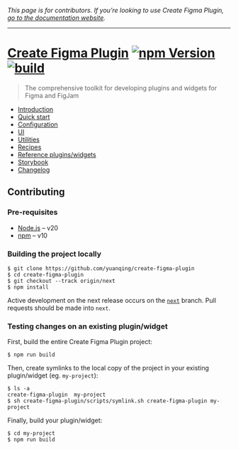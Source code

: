 *This page is for contributors. If you’re looking to use Create Figma Plugin, [go to the documentation website](https://yuanqing.github.io/create-figma-plugin/).*

---

# [Create Figma Plugin](https://yuanqing.github.io/create-figma-plugin/) [![npm Version](https://img.shields.io/npm/v/create-figma-plugin?cacheSeconds=1800)](https://npmjs.com/package/create-figma-plugin) [![build](https://img.shields.io/github/actions/workflow/status/yuanqing/create-figma-plugin/build.yml?branch=main&cacheSeconds=1800)](https://github.com/yuanqing/create-figma-plugin/actions?query=workflow%3Abuild)

> The comprehensive toolkit for developing plugins and widgets for Figma and FigJam

- [Introduction](https://yuanqing.github.io/create-figma-plugin/)
- [Quick start](https://yuanqing.github.io/create-figma-plugin/quick-start/)
- [Configuration](https://yuanqing.github.io/create-figma-plugin/configuration/)
- [UI](https://yuanqing.github.io/create-figma-plugin/ui/)
- [Utilities](https://yuanqing.github.io/create-figma-plugin/utilities/)
- [Recipes](https://yuanqing.github.io/create-figma-plugin/recipes/)
- [Reference plugins/widgets](https://yuanqing.github.io/create-figma-plugin/reference-plugins-and-widgets/)
- [Storybook](https://yuanqing.github.io/create-figma-plugin/storybook/)
- [Changelog](/CHANGELOG.md#readme)

## Contributing

### Pre-requisites

- [Node.js](https://nodejs.org) – v20
- [npm](https://docs.npmjs.com/cli/) – v10

### Building the project locally

```
$ git clone https://github.com/yuanqing/create-figma-plugin
$ cd create-figma-plugin
$ git checkout --track origin/next
$ npm install
```

Active development on the next release occurs on the [`next`](https://github.com/yuanqing/create-figma-plugin/tree/next) branch. Pull requests should be made into `next`.

### Testing changes on an existing plugin/widget

First, build the entire Create Figma Plugin project:

```
$ npm run build
```

Then, create symlinks to the local copy of the project in your existing plugin/widget (eg. `my-project`):

```
$ ls -a
create-figma-plugin  my-project
$ sh create-figma-plugin/scripts/symlink.sh create-figma-plugin my-project
```

Finally, build your plugin/widget:

```
$ cd my-project
$ npm run build
```
